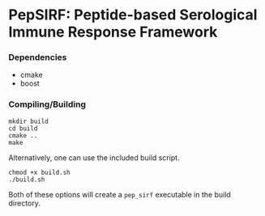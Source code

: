 # PepSIRF: Peptide-based Serological Immune Response Framework  


### Dependencies
- cmake
- boost

### Compiling/Building
```
mkdir build
cd build
cmake ..
make
```

Alternatively, one can use the included build script.
```
chmod +x build.sh
./build.sh
```
Both of these options will create a ```pep_sirf``` executable in the build directory.
